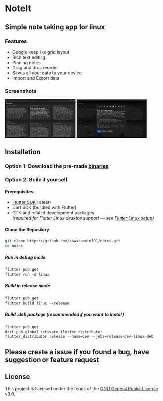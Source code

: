 # NoteIt

## Simple note taking app for linux

### Features

* Google keep like grid layout
* Rich text editing
* Pinning notes
* Drag and drop reorder
* Saves all your data to your device
* Import and Export data


### Screenshots
<p float="left">
  <img src="screenshots/Screenshot_1.png" width="45%" />
  <img src="screenshots/Screenshot_2.png" width="45%" />
</p>

## Installation

### Option 1:  Download the pre-made [binaries](https://github.com/kawsaramin101/notes/releases/)

### Option 2: Build it yourself


#### Prerequisites

- [Flutter SDK](https://flutter.dev/docs/get-started/install) (latest)
- Dart SDK (bundled with Flutter)
- GTK and related development packages  
  _(required for Flutter Linux desktop support — see [Flutter Linux setup](https://docs.flutter.dev/get-started/install/linux/desktop))_


#### Clone the Repository

```bash
git clone https://github.com/kawsaramin101/notes.git
cd notes
```
##### Run in debug mode 
```
flutter pub get
flutter run -d linux
```
##### Build in release mode
```
flutter pub get
flutter build linux --release
```
##### Build .deb package (recommended if you want to install)
```
flutter pub get
dart pub global activate flutter_distributor
flutter_distributor release --name=dev --jobs=release-dev-linux-deb
```


## Please create a issue if you found a bug, have suggestion or feature request

## License

This project is licensed under the terms of the [GNU General Public License v3.0](LICENSE.txt).